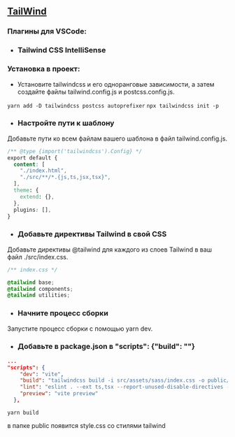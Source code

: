 ## [TailWind](https://tailwindcss.ru/)

### Плагины для VSCode:
* ### Tailwind CSS IntelliSense

### Установка в проект:

* Установите tailwindcss и его одноранговые зависимости, а затем создайте файлы tailwind.config.js и postcss.config.js.

```yarn add -D tailwindcss postcss autoprefixer```
```npx tailwindcss init -p```

* ### Настройте пути к шаблону

Добавьте пути ко всем файлам вашего шаблона в файл tailwind.config.js.

```css
/** @type {import('tailwindcss').Config} */
export default {
  content: [
    "./index.html",
    "./src/**/*.{js,ts,jsx,tsx}",
  ],
  theme: {
    extend: {},
  },
  plugins: [],
}
```
* ### Добавьте директивы Tailwind в свой CSS
Добавьте директивы @tailwind для каждого из слоев Tailwind в ваш файл ./src/index.css.

```css
/** index.css */

@tailwind base;
@tailwind components;
@tailwind utilities;

```

* ### Начните процесс сборки
Запустите процесс сборки с помощью yarn dev.

* ### Добавьте в package.json в "scripts": {"build": ""}
```json
...
"scripts": {
    "dev": "vite",
    "build": "tailwindcss build -i src/assets/sass/index.css -o public/styles.css --watch",
    "lint": "eslint . --ext ts,tsx --report-unused-disable-directives --max-warnings 0",
    "preview": "vite preview"
  },
```
```
yarn build
```
в папке public появится style.css со стилями tailwind
